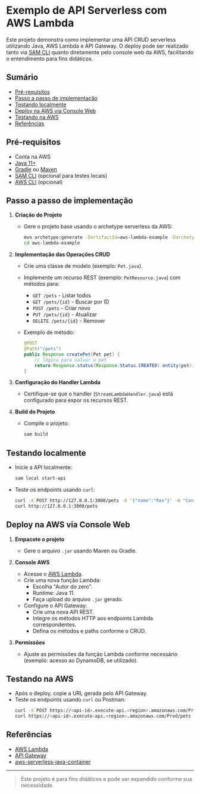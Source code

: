 # Exemplo de API Serverless com AWS Lambda

Este projeto demonstra como implementar uma API CRUD serverless utilizando Java, AWS Lambda e API Gateway. O deploy pode ser realizado tanto via [SAM CLI](https://github.com/awslabs/aws-sam-cli) quanto diretamente pelo console web da AWS, facilitando o entendimento para fins didáticos.

## Sumário

- [Pré-requisitos](#pré-requisitos)
- [Passo a passo de implementação](#passo-a-passo-de-implementação)
- [Testando localmente](#testando-localmente)
- [Deploy na AWS via Console Web](#deploy-na-aws-via-console-web)
- [Testando na AWS](#testando-na-aws)
- [Referências](#referências)

## Pré-requisitos

- Conta na AWS
- [Java 11+](https://www.oracle.com/java/technologies/downloads/)
- [Gradle](https://gradle.org/) ou [Maven](https://maven.apache.org/)
- [SAM CLI](https://github.com/awslabs/aws-sam-cli) (opcional para testes locais)
- [AWS CLI](https://aws.amazon.com/cli/) (opcional)

## Passo a passo de implementação

1. **Criação do Projeto**
   - Gere o projeto base usando o archetype serverless da AWS:
     ```bash
     mvn archetype:generate -DartifactId=aws-lambda-example -DarchetypeGroupId=com.amazonaws.serverless.archetypes -DarchetypeArtifactId=aws-serverless-jersey-archetype -DarchetypeVersion=2.0.2 -DgroupId=org.example -Dversion=1.0-SNAPSHOT -Dinteractive=false
     cd aws-lambda-example
     ```

2. **Implementação das Operações CRUD**
   - Crie uma classe de modelo (exemplo: `Pet.java`).
   - Implemente um recurso REST (exemplo: `PetResource.java`) com métodos para:
     - `GET /pets` - Listar todos
     - `GET /pets/{id}` - Buscar por ID
     - `POST /pets` - Criar novo
     - `PUT /pets/{id}` - Atualizar
     - `DELETE /pets/{id}` - Remover

   - Exemplo de método:
     ```java
     @POST
     @Path("/pets")
     public Response createPet(Pet pet) {
         // lógica para salvar o pet
         return Response.status(Response.Status.CREATED).entity(pet).build();
     }
     ```

3. **Configuração do Handler Lambda**
   - Certifique-se que o handler (`StreamLambdaHandler.java`) está configurado para expor os recursos REST.

4. **Build do Projeto**
   - Compile o projeto:
     ```bash
     sam build
     ```

## Testando localmente

- Inicie a API localmente:
  ```bash
  sam local start-api
  ```
- Teste os endpoints usando `curl`:
  ```bash
  curl -X POST http://127.0.0.1:3000/pets -d '{"name":"Rex"}' -H "Content-Type: application/json"
  curl http://127.0.0.1:3000/pets
  ```

## Deploy na AWS via Console Web

1. **Empacote o projeto**
   - Gere o arquivo `.jar` usando Maven ou Gradle.

2. **Console AWS**
   - Acesse o [AWS Lambda](https://console.aws.amazon.com/lambda).
   - Crie uma nova função Lambda:
     - Escolha "Autor do zero".
     - Runtime: Java 11.
     - Faça upload do arquivo `.jar` gerado.
   - Configure o API Gateway:
     - Crie uma nova API REST.
     - Integre os métodos HTTP aos endpoints Lambda correspondentes.
     - Defina os métodos e paths conforme o CRUD.

3. **Permissões**
   - Ajuste as permissões da função Lambda conforme necessário (exemplo: acesso ao DynamoDB, se utilizado).

## Testando na AWS

- Após o deploy, copie a URL gerada pelo API Gateway.
- Teste os endpoints usando `curl` ou Postman:
  ```bash
  curl -X POST https://<api-id>.execute-api.<region>.amazonaws.com/Prod/pets -d '{"name":"Rex"}' -H "Content-Type: application/json"
  curl https://<api-id>.execute-api.<region>.amazonaws.com/Prod/pets
  ```

## Referências

- [AWS Lambda](https://docs.aws.amazon.com/lambda/latest/dg/welcome.html)
- [API Gateway](https://docs.aws.amazon.com/apigateway/latest/developerguide/welcome.html)
- [aws-serverless-java-container](https://github.com/aws/serverless-java-container)

---
> Este projeto é para fins didáticos e pode ser expandido conforme sua necessidade.
